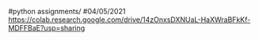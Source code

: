 #python assignments/
#04/05/2021
https://colab.research.google.com/drive/14zOnxsDXNUaL-HaXWraBFkKf-MDFFBaE?usp=sharing

